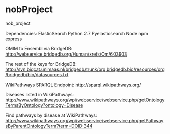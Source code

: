 nobProject
==========

nob_project

Dependencies:
    ElasticSearch
    Python 2.7
    Pyelasticsearch
    Node
    npm
    express

OMIM to Ensembl via BridgeDB: http://webservice.bridgedb.org/Human/xrefs/Om/603903

The rest of the keys for BridgeDB: http://svn.bigcat.unimaas.nl/bridgedb/trunk/org.bridgedb.bio/resources/org/bridgedb/bio/datasources.txt

WikiPathways SPARQL Endpoint: http://sparql.wikipathways.org/

Diseases listed in WikiPathways: http://www.wikipathways.org/wpi/webservice/webservice.php/getOntologyTermsByOntology?ontology=Disease

Find pathways by disease at WikiPathways: http://www.wikipathways.org/wpi/webservice/webservice.php/getPathwaysByParentOntologyTerm?term=DOID:344
